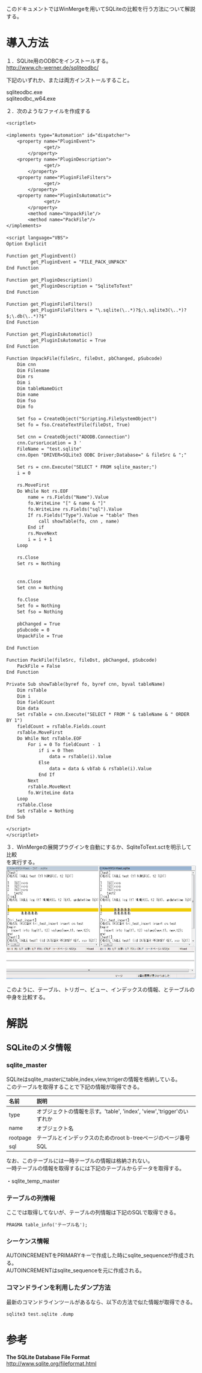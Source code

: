 このドキュメントではWinMergeを用いてSQLiteの比較を行う方法について解説する。  
  
# 導入方法  
１．SQLite用のODBCをインストールする。  
http://www.ch-werner.de/sqliteodbc/  
  
下記のいずれか、または両方インストールすること。  
  
sqliteodbc.exe  
sqliteodbc_w64.exe   
  
２．次のようなファイルを作成する  
  
```vbnet:SqliteToText.sct
<scriptlet>

<implements type="Automation" id="dispatcher">
	<property name="PluginEvent">
	          <get/>
        </property>
	<property name="PluginDescription">
	          <get/>
        </property>
	<property name="PluginFileFilters">
	          <get/>
        </property>
	<property name="PluginIsAutomatic">
	          <get/>
        </property>
      	<method name="UnpackFile"/>
      	<method name="PackFile"/>
</implements>

<script language="VBS">
Option Explicit

Function get_PluginEvent()
         get_PluginEvent = "FILE_PACK_UNPACK"
End Function

Function get_PluginDescription()
         get_PluginDescription = "SqliteToText"
End Function

Function get_PluginFileFilters()
         get_PluginFileFilters = "\.sqlite(\..*)?$;\.sqlite3(\..*)?$;\.db(\..*)?$"
End Function

Function get_PluginIsAutomatic()
         get_PluginIsAutomatic = True
End Function

Function UnpackFile(fileSrc, fileDst, pbChanged, pSubcode)
	Dim cnn
	Dim Filename
	Dim rs
	Dim i
	Dim tableNameDict
	Dim name
	Dim fso
	Dim fo

	Set fso = CreateObject("Scripting.FileSystemObject")
	Set fo = fso.CreateTextFile(fileDst, True)

	Set cnn = CreateObject("ADODB.Connection")
	cnn.CursorLocation = 3 '
	FileName = "test.sqlite"
	cnn.Open "DRIVER=SQLite3 ODBC Driver;Database=" & fileSrc & ";"
		
	Set rs = cnn.Execute("SELECT * FROM sqlite_master;")
	i = 0

	rs.MoveFirst
	Do While Not rs.EOF
		name = rs.Fields("Name").Value
		fo.WriteLine "[" & name & "]"
		fo.WriteLine rs.Fields("sql").Value
		If rs.Fields("Type").Value = "table" Then
			call showTable(fo, cnn , name)
		End if
		rs.MoveNext
		i = i + 1
	Loop 

	rs.Close
	Set rs = Nothing


	cnn.Close
	Set cnn = Nothing
	
	fo.Close
	Set fo = Nothing
	Set fso = Nothing
	
	pbChanged = True
	pSubcode = 0
	UnpackFile = True

End Function

Function PackFile(fileSrc, fileDst, pbChanged, pSubcode)
	PackFile = False
End Function

Private Sub showTable(byref fo, byref cnn, byval tableName)
	Dim rsTable
	Dim i
	Dim fieldCount
	Dim data
	Set rsTable = cnn.Execute("SELECT * FROM " & tableName & " ORDER BY 1")
	fieldCount = rsTable.Fields.count
	rsTable.MoveFirst
	Do While Not rsTable.EOF
		For i = 0 To fieldCount - 1
			if i = 0 Then
				data = rsTable(i).Value
			Else
				data = data & vbTab & rsTable(i).Value
			End If
		Next
		rsTable.MoveNext
		fo.WriteLine data
	Loop
	rsTable.Close
	Set rsTable = Nothing
End Sub

</script>
</scriptlet>

```  
  
３．WinMergeの展開プラグインを自動にするか、SqliteToText.sctを明示して比較  
を実行する。  
![無題.png](/image/8a540841-3442-3620-f8f6-19356f0faa10.png)  
  
このように、テーブル、トリガー、ビュー、インデックスの情報、とテーブルの中身を比較する。  
  
# 解説  
## SQLiteのメタ情報  
### sqlite_master  
SQLiteはsqlite_masterにtable,index,view,trrigerの情報を格納している。  
このテーブルを取得することで下記の情報が取得できる。  
  
|名前|説明|  
|:---|:---|  
|type|オブジェクトの情報を示す。'table', 'index', 'view','trigger'のいずれか|  
|name|オブジェクト名|  
|rootpage|テーブルとインデックスのためのroot b-treeページのページ番号|  
|sql|SQL|  
  
なお、このテーブルには一時テーブルの情報は格納されない。  
一時テーブルの情報を取得するには下記のテーブルからデータを取得する。  
  
・sqlite_temp_master  
  
  
### テーブルの列情報  
ここでは取得してないが、テーブルの列情報は下記のSQLで取得できる。  
  
```
PRAGMA table_info('テーブル名');
```  
  
### シーケンス情報  
AUTOINCREMENTをPRIMARYキーで作成した時にsqlite_sequenceが作成される。  
AUTOINCREMENTはsqlite_sequenceを元に作成される。  
  
### コマンドラインを利用したダンプ方法  
最新のコマンドラインツールがあるなら、以下の方法で似た情報が取得できる。  
  
```
sqlite3 test.sqlite .dump
```  
  
# 参考  
 __The SQLite Database File Format__   
http://www.sqlite.org/fileformat.html  
